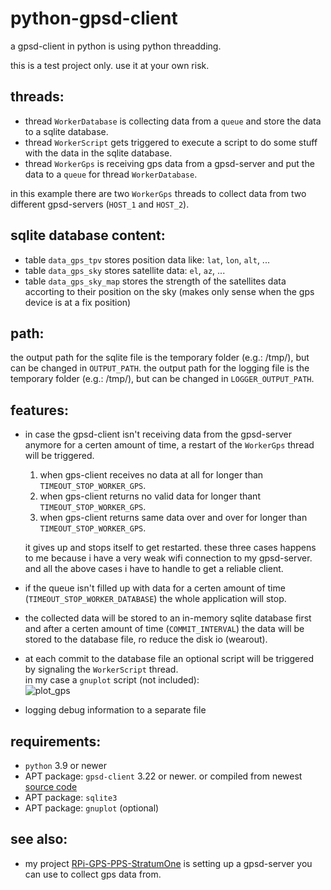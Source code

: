# python-gpsd-client
a gpsd-client in python is using python threadding.

this is a test project only. use it at your own risk.

## threads:
- thread `WorkerDatabase` is collecting data from a `queue` and store the data to a sqlite database.
- thread `WorkerScript` gets triggered to execute a script to do some stuff with the data in the sqlite database.
- thread `WorkerGps` is receiving gps data from a gpsd-server and put the data to a `queue` for thread `WorkerDatabase`.

in this example there are two `WorkerGps` threads to collect data from two different gpsd-servers (`HOST_1` and `HOST_2`).

## sqlite database content:
- table `data_gps_tpv` stores position data like: `lat`, `lon`, `alt`, ...
- table `data_gps_sky` stores satellite data: `el`, `az`, ...
- table `data_gps_sky_map` stores the strength of the satellites data accorting to their position on the sky (makes only sense when the gps device is at a fix position)

## path:
the output path for the sqlite file is the temporary folder (e.g.: /tmp/), but can be changed in `OUTPUT_PATH`.
the output path for the logging file is the temporary folder (e.g.: /tmp/), but can be changed in `LOGGER_OUTPUT_PATH`.

## features:
- in case the gpsd-client isn't receiving data from the gpsd-server anymore for a certen amount of time, a restart of the `WorkerGps` thread will be triggered.
  1. when gps-client receives no data at all for longer than `TIMEOUT_STOP_WORKER_GPS`.
  2. when gps-client returns no valid data for longer thant `TIMEOUT_STOP_WORKER_GPS`.
  3. when gps-client returns same data over and over for longer than `TIMEOUT_STOP_WORKER_GPS`.
  
  it gives up and stops itself to get restarted.
  these three cases happens to me because i have a very weak wifi connection to my gpsd-server. and all the above cases i have to handle to get a reliable client.
  
- if the queue isn't filled up with data for a certen amount of time (`TIMEOUT_STOP_WORKER_DATABASE`) the whole application will stop.

- the collected data will be stored to an in-memory sqlite database first and after a certen amount of time (`COMMIT_INTERVAL`) the data will be stored to the database file, ro reduce the disk io (wearout).

- at each commit to the database file an optional script will be triggered by signaling the `WorkerScript` thread.</br>in my case a `gnuplot` script (not included):</br>
  ![plot_gps](https://user-images.githubusercontent.com/4750719/186476010-fa946047-6f9e-42da-87f7-65337ef11c98.jpg)

- logging debug information to a separate file

## requirements:

- `python` 3.9 or newer
- APT package: `gpsd-client` 3.22 or newer. or compiled from newest [source code](https://gitlab.com/gpsd/gpsd.git)
- APT package: `sqlite3`
- APT package: `gnuplot` (optional)

## see also:
- my project [RPi-GPS-PPS-StratumOne](https://github.com/beta-tester/RPi-GPS-PPS-StratumOne) is setting up a gpsd-server you can use to collect gps data from.
